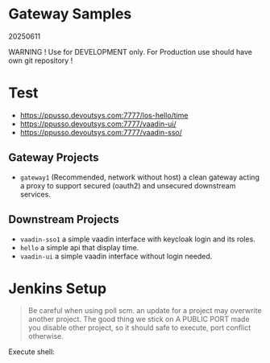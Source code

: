 # Gateway Samples
20250611

WARNING ! Use for DEVELOPMENT only. For Production use should have own git repository !

# Test
- https://ppusso.devoutsys.com:7777/los-hello/time
- https://ppusso.devoutsys.com:7777/vaadin-ui/
- https://ppusso.devoutsys.com:7777/vaadin-sso/

## Gateway Projects
- `gateway1` (Recommended, network without host) a clean gateway acting a proxy to support secured (oauth2) and unsecured downstream services.

## Downstream Projects
- `vaadin-sso1` a simple vaadin interface with keycloak login and its roles.
- `hello` a simple api that display time.
- `vaadin-ui` a simple vaadin interface without login needed.

# Jenkins Setup
> Be careful when using poll scm. an update for a project may overwrite another project.
> The good thing we stick on A PUBLIC PORT made you disable other project, so it should safe to execute, port conflict otherwise.

Execute shell:



